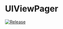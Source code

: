 # UIViewPager
[![Release](https://jitpack.io/v/zhuazhu/UIViewPager.svg)](https://jitpack.io/#zhuazhu/UIViewPager)
